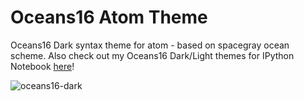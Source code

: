 # Oceans16 Atom Theme

Oceans16 Dark syntax theme for atom - based on spacegray ocean scheme.
Also check out my Oceans16 Dark/Light themes for IPython Notebook [here](https://github.com/dunovank/oceans16-ipynb)!

![oceans16-dark](https://github.com/dunovank/one-dork-ui/raw/master/screens/editor.png)
